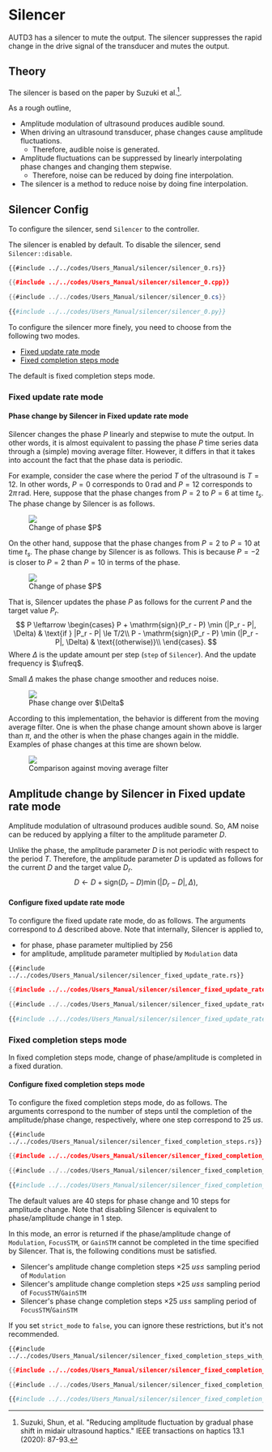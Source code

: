 # Silencer

AUTD3 has a silencer to mute the output.
The silencer suppresses the rapid change in the drive signal of the transducer and mutes the output.

## Theory

The silencer is based on the paper by Suzuki et al.[^suzuki2020].

As a rough outline,
- Amplitude modulation of ultrasound produces audible sound.
- When driving an ultrasound transducer, phase changes cause amplitude fluctuations.
  - Therefore, audible noise is generated.
- Amplitude fluctuations can be suppressed by linearly interpolating phase changes and changing them stepwise.
  - Therefore, noise can be reduced by doing fine interpolation.
- The silencer is a method to reduce noise by doing fine interpolation.

## Silencer Config

To configure the silencer, send `Silencer` to the controller.

The silencer is enabled by default.
To disable the silencer, send `Silencer::disable`.

```rust,edition2021
{{#include ../../codes/Users_Manual/silencer/silencer_0.rs}}
```

```cpp
{{#include ../../codes/Users_Manual/silencer/silencer_0.cpp}}
```

```cs
{{#include ../../codes/Users_Manual/silencer/silencer_0.cs}}
```

```python
{{#include ../../codes/Users_Manual/silencer/silencer_0.py}}
```

To configure the silencer more finely, you need to choose from the following two modes.

- [Fixed update rate mode](#fixed-update-rate-mode)
- [Fixed completion steps mode](#fixed-completion-steps-mode)

The default is fixed completion steps mode.

### Fixed update rate mode

#### Phase change by Silencer in Fixed update rate mode

Silencer changes the phase $P$ linearly and stepwise to mute the output.
In other words, it is almost equivalent to passing the phase $P$ time series data through a (simple) moving average filter.
However, it differs in that it takes into account the fact that the phase data is periodic.

For example, consider the case where the period $T$ of the ultrasound is $T=12$.
In other words, $P=0$ corresponds to $0\,\mathrm{rad}$ and $P=12$ corresponds to $2\pi\,\mathrm{rad}$.
Here, suppose that the phase changes from $P=2$ to $P=6$ at time $t_s$.
The phase change by Silencer is as follows.

<figure>
  <img src="../fig/Users_Manual/silent/phase.svg"/>
<figcaption>Change of phase $P$</figcaption>
</figure>

On the other hand, suppose that the phase changes from $P=2$ to $P=10$ at time $t_s$.
The phase change by Silencer is as follows.
This is because $P=-2$ is closer to $P=2$ than $P=10$ in terms of the phase.

<figure>
  <img src="../fig/Users_Manual/silent/phase2.svg"/>
<figcaption>Change of phase $P$</figcaption>
</figure>

That is, Silencer updates the phase $P$ as follows for the current $P$ and the target value $P_r$.
$$
    P \leftarrow \begin{cases}
        P + \mathrm{sign}(P_r - P) \min (|P_r - P|, \Delta) & \text{if } |P_r - P| \le T/2\\
        P - \mathrm{sign}(P_r - P) \min (|P_r - P|, \Delta) & \text{(otherwise)}\\
    \end{cases}.
$$
Where $\Delta$ is the update amount per step (`step` of `Silencer`).
And the update frequency is $\ufreq$.

Small $\Delta$ makes the phase change smoother and reduces noise.

<figure>
  <img src="../fig/Users_Manual/silent/duty.svg"/>
<figcaption>Phase change over $\Delta$</figcaption>
</figure>

According to this implementation, the behavior is different from the moving average filter.
One is when the phase change amount shown above is larger than $\pi$, and the other is when the phase changes again in the middle.
Examples of phase changes at this time are shown below.

<figure>
  <img src="../fig/Users_Manual/silent/mean.svg"/>
<figcaption>Comparison against moving average filter</figcaption>
</figure>

## Amplitude change by Silencer in Fixed update rate mode

Amplitude modulation of ultrasound produces audible sound.
So, AM noise can be reduced by applying a filter to the amplitude parameter $D$.

Unlike the phase, the amplitude parameter $D$ is not periodic with respect to the period $T$.
Therefore, the amplitude parameter $D$ is updated as follows for the current $D$ and the target value $D_r$.
$$
    D \leftarrow D + \mathrm{sign}(D_r - D) \min (|D_r - D|, \Delta),
$$

#### Configure fixed update rate mode

To configure the fixed update rate mode, do as follows.
The arguments correspond to $\Delta$ described above.
Note that internally, Silencer is applied to,
- for phase, phase parameter multiplied by $256$
- for amplitude, amplitude parameter multiplied by `Modulation` data

```rust,edition2021
{{#include ../../codes/Users_Manual/silencer/silencer_fixed_update_rate.rs}}
```

```cpp
{{#include ../../codes/Users_Manual/silencer/silencer_fixed_update_rate.cpp}}
```

```cs
{{#include ../../codes/Users_Manual/silencer/silencer_fixed_update_rate.cs}}
```

```python
{{#include ../../codes/Users_Manual/silencer/silencer_fixed_update_rate.py}}
```

### Fixed completion steps mode

In fixed completion steps mode, change of phase/amplitude is completed in a fixed duration.

#### Configure fixed completion steps mode

To configure the fixed completion steps mode, do as follows.
The arguments correspond to the number of steps until the completion of the amplitude/phase change, respectively, where one step correspond to $\SI{25}{us}$.

```rust,edition2021
{{#include ../../codes/Users_Manual/silencer/silencer_fixed_completion_steps.rs}}
```

```cpp
{{#include ../../codes/Users_Manual/silencer/silencer_fixed_completion_steps.cpp}}
```

```cs
{{#include ../../codes/Users_Manual/silencer/silencer_fixed_completion_steps.cs}}
```

```python
{{#include ../../codes/Users_Manual/silencer/silencer_fixed_completion_steps.py}}
```

The default values are $40$ steps for phase change and $10$ steps for amplitude change.
Note that disabling Silencer is equivalent to phase/amplitude change in $1$ step.

In this mode, an error is returned if the phase/amplitude change of `Modulation`, `FocusSTM`, or `GainSTM` cannot be completed in the time specified by Silencer.
That is, the following conditions must be satisfied.
- Silencer's amplitude change completion steps $\times \SI{25}{us} \le$ sampling period of `Modulation` 
- Silencer's amplitude change completion steps $\times \SI{25}{us} \le$ sampling period of `FocusSTM`/`GainSTM`
- Silencer's phase change completion steps $\times \SI{25}{us} \le$ sampling period of `FocusSTM`/`GainSTM`

If you set `strict_mode` to `false`, you can ignore these restrictions, but it's not recommended.

```rust,edition2021
{{#include ../../codes/Users_Manual/silencer/silencer_fixed_completion_steps_with_strict.rs}}
```

```cpp
{{#include ../../codes/Users_Manual/silencer/silencer_fixed_completion_steps_with_strict.cpp}}
```

```cs
{{#include ../../codes/Users_Manual/silencer/silencer_fixed_completion_steps_with_strict.cs}}
```

```python
{{#include ../../codes/Users_Manual/silencer/silencer_fixed_completion_steps_with_strict.py}}
```


[^suzuki2020]: Suzuki, Shun, et al. "Reducing amplitude fluctuation by gradual phase shift in midair ultrasound haptics." IEEE transactions on haptics 13.1 (2020): 87-93.

